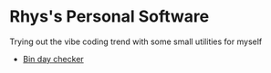 # Rhys's Personal Software

Trying out the vibe coding trend with some small utilities for myself

- [Bin day checker](./bins)